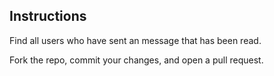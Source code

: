## Instructions

Find all users who have sent an message that has been read.

Fork the repo, commit your changes, and open a pull request.

